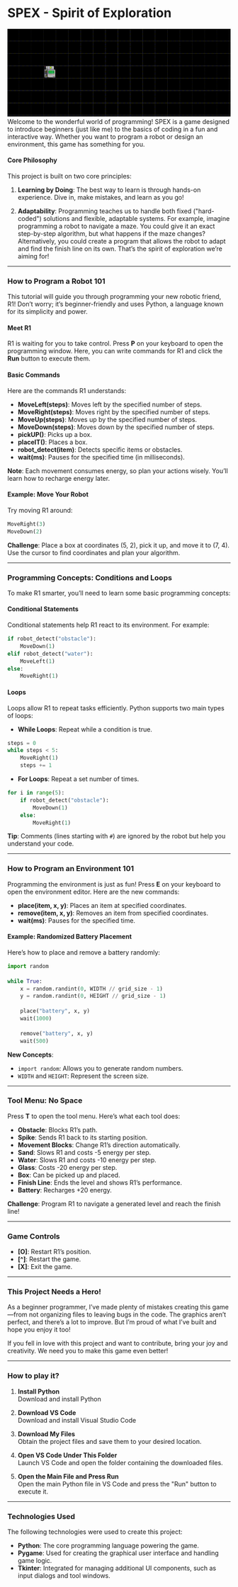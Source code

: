 # SPEX - Spirit of Exploration
![Title image](https://github.com/felioncactus/SPEX/blob/main/screenshots/title.gif?raw=true)
Welcome to the wonderful world of programming! SPEX is a game designed to introduce beginners (just like me) to the basics of coding in a fun and interactive way. Whether you want to program a robot or design an environment, this game has something for you.

#### Core Philosophy
This project is built on two core principles:

1. **Learning by Doing**: The best way to learn is through hands-on experience. Dive in, make mistakes, and learn as you go!
   
2. **Adaptability**: Programming teaches us to handle both fixed ("hard-coded") solutions and flexible, adaptable systems. For example, imagine programming a robot to navigate a maze. You could give it an exact step-by-step algorithm, but what happens if the maze changes? Alternatively, you could create a program that allows the robot to adapt and find the finish line on its own. That’s the spirit of exploration we’re aiming for!

---

### How to Program a Robot 101

This tutorial will guide you through programming your new robotic friend, R1! Don’t worry; it’s beginner-friendly and uses Python, a language known for its simplicity and power.

#### Meet R1
R1 is waiting for you to take control. Press **P** on your keyboard to open the programming window. Here, you can write commands for R1 and click the **Run** button to execute them.

#### Basic Commands
Here are the commands R1 understands:

- **MoveLeft(steps)**: Moves left by the specified number of steps.
- **MoveRight(steps)**: Moves right by the specified number of steps.
- **MoveUp(steps)**: Moves up by the specified number of steps.
- **MoveDown(steps)**: Moves down by the specified number of steps.
- **pickUP()**: Picks up a box.
- **placeIT()**: Places a box.
- **robot_detect(item)**: Detects specific items or obstacles.
- **wait(ms)**: Pauses for the specified time (in milliseconds).

**Note**: Each movement consumes energy, so plan your actions wisely. You’ll learn how to recharge energy later.

#### Example: Move Your Robot
Try moving R1 around:

```python
MoveRight(3)
MoveDown(2)
```

**Challenge**: Place a box at coordinates (5, 2), pick it up, and move it to (7, 4). Use the cursor to find coordinates and plan your algorithm.

---

### Programming Concepts: Conditions and Loops

To make R1 smarter, you’ll need to learn some basic programming concepts:

#### Conditional Statements
Conditional statements help R1 react to its environment. For example:

```python
if robot_detect("obstacle"):
    MoveDown(1)
elif robot_detect("water"):
    MoveLeft(1)
else:
    MoveRight(1)
```

#### Loops
Loops allow R1 to repeat tasks efficiently. Python supports two main types of loops:

- **While Loops**: Repeat while a condition is true.

```python
steps = 0
while steps < 5:
    MoveRight(1)
    steps += 1
```

- **For Loops**: Repeat a set number of times.

```python
for i in range(5):
    if robot_detect("obstacle"):
        MoveDown(1)
    else:
        MoveRight(1)
```

**Tip**: Comments (lines starting with `#`) are ignored by the robot but help you understand your code.

---

### How to Program an Environment 101

Programming the environment is just as fun! Press **E** on your keyboard to open the environment editor. Here are the new commands:

- **place(item, x, y)**: Places an item at specified coordinates.
- **remove(item, x, y)**: Removes an item from specified coordinates.
- **wait(ms)**: Pauses for the specified time.

#### Example: Randomized Battery Placement
Here’s how to place and remove a battery randomly:

```python
import random

while True:
    x = random.randint(0, WIDTH // grid_size - 1)
    y = random.randint(0, HEIGHT // grid_size - 1)

    place("battery", x, y)
    wait(1000)

    remove("battery", x, y)
    wait(500)
```

**New Concepts**:
- `import random`: Allows you to generate random numbers.
- `WIDTH` and `HEIGHT`: Represent the screen size.

---

### Tool Menu: No <EMPTY> Space

Press **T** to open the tool menu. Here’s what each tool does:

- **Obstacle**: Blocks R1’s path.
- **Spike**: Sends R1 back to its starting position.
- **Movement Blocks**: Change R1’s direction automatically.
- **Sand**: Slows R1 and costs -5 energy per step.
- **Water**: Slows R1 and costs -10 energy per step.
- **Glass**: Costs -20 energy per step.
- **Box**: Can be picked up and placed.
- **Finish Line**: Ends the level and shows R1’s performance.
- **Battery**: Recharges +20 energy.

**Challenge**: Program R1 to navigate a generated level and reach the finish line!

---

### Game Controls

- **[O]**: Restart R1’s position.
- **[^]**: Restart the game.
- **[X]**: Exit the game.

---

### This Project Needs a Hero!

As a beginner programmer, I’ve made plenty of mistakes creating this game—from not organizing files to leaving bugs in the code. The graphics aren’t perfect, and there’s a lot to improve. But I’m proud of what I’ve built and hope you enjoy it too!

If you fell in love with this project and want to contribute, bring your joy and creativity. We need you to make this game even better!

---

### How to play it?
1. **Install Python**  
   Download and install Python
   
3. **Download VS Code**  
   Download and install Visual Studio Code

4. **Download My Files**  
   Obtain the project files and save them to your desired location.

5. **Open VS Code Under This Folder**  
   Launch VS Code and open the folder containing the downloaded files.

6. **Open the Main File and Press Run**  
   Open the main Python file in VS Code and press the "Run" button to execute it.

---
### Technologies Used

The following technologies were used to create this project:

- **Python**: The core programming language powering the game.
- **Pygame**: Used for creating the graphical user interface and handling game logic.
- **Tkinter**: Integrated for managing additional UI components, such as input dialogs and tool windows.

